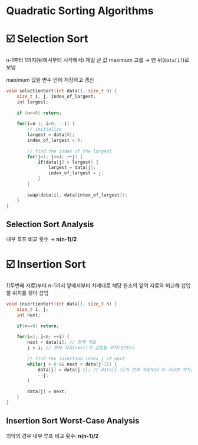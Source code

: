 # Quadratic Sorting Algorithms

# ☑️ Selection Sort

n-1부터 1까지(뒤에서부터 시작해서) 제일 큰 값 maximum 고름 → 맨 뒤(`data[i]`)로 보냄

maximum 값을 변수 안에 저장하고 갱신

```c
void selectionSort(int data[], size_t n) {
	size_t i, j, index_of_largest;
	int largest;
	
	if (n==0) return;
	
	for(i=n-1; i>0; --i) {
		// initialize
		largest = data[0];
		index_of_largest = 0;
		
		// find the index of the largest
		for(j=1; j<=i; ++j) {
			if(data[j] > largest) {
				largest = data[j];
				index_of_largest = j;
			}
		}
		
		swap(data[i], data[intex_of_largest]);
	}
}
```

## Selection Sort Analysis

내부 루프 비교 횟수 → **n(n-1)/2**

# ☑️ Insertion Sort

1(두번째 자료)부터 n-1까지 앞에서부터 차례대로 해당 원소의 앞의 자료와 비교해 삽입할 위치를 찾아 삽입

```c
void insertionSort(int data[], size_t n) {
	size_t i, j;
	int next;
	
	if(n==0) return;
	
	for(i=1; i<n; ++i) {
		next = data[i]; // 현재 자료
		j = i; // 현재 자료(next)가 삽입될 위치(인덱스)
		
		// find the insertion index j of next
		while(j > 0 && next < data[j-1]) {
			data[j] = data[j-1]; // data[j-1]이 현재 자료보다 더 크다면 위치를 옮김 (삽입할 빈 공간 만들기 위해)
			--j;
		}
		
		data[j] = next;
	}
}
```

## Insertion Sort Worst-Case Analysis

최악의 경우 내부 루프 비교 횟수: **n(n-1)/2**